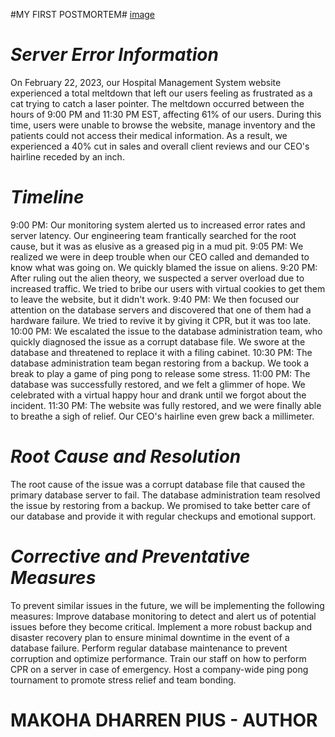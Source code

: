 #MY FIRST POSTMORTEM#
[image](https://user-images.githubusercontent.com/107412228/221952383-9b381153-5a26-4cd7-b35d-d0a3051b1fb1.png)










# *Server Error Information*

On February 22, 2023, our Hospital Management System website experienced a total meltdown that left our users feeling as frustrated as a cat trying to catch a laser pointer. The meltdown occurred between the hours of 9:00 PM and 11:30 PM EST, affecting 61% of our users. During this time, users were unable to browse the website, manage inventory and the patients could not access their medical information. As a result, we experienced a 40% cut in sales and overall client reviews and our CEO's hairline receded by an inch.
 
# *Timeline*

9:00 PM: Our monitoring system alerted us to increased error rates and server latency. Our engineering team frantically searched for the root cause, but it was as elusive as a greased pig in a mud pit.
9:05 PM: We realized we were in deep trouble when our CEO called and demanded to know what was going on. We quickly blamed the issue on aliens.
9:20 PM: After ruling out the alien theory, we suspected a server overload due to increased traffic. We tried to bribe our users with virtual cookies to get them to leave the website, but it didn't work.
9:40 PM: We then focused our attention on the database servers and discovered that one of them had a hardware failure. We tried to revive it by giving it CPR, but it was too late.
10:00 PM: We escalated the issue to the database administration team, who quickly diagnosed the issue as a corrupt database file. We swore at the database and threatened to replace it with a filing cabinet.
10:30 PM: The database administration team began restoring from a backup. We took a break to play a game of ping pong to release some stress.
11:00 PM: The database was successfully restored, and we felt a glimmer of hope. We celebrated with a virtual happy hour and drank until we forgot about the incident.
11:30 PM: The website was fully restored, and we were finally able to breathe a sigh of relief. Our CEO's hairline even grew back a millimeter.

# *Root Cause and Resolution*

The root cause of the issue was a corrupt database file that caused the primary database server to fail. The database administration team resolved the issue by restoring from a backup. We promised to take better care of our database and provide it with regular checkups and emotional support.


# *Corrective and Preventative Measures*

To prevent similar issues in the future, we will be implementing the following measures:
Improve database monitoring to detect and alert us of potential issues before they become critical.
Implement a more robust backup and disaster recovery plan to ensure minimal downtime in the event of a database failure.
Perform regular database maintenance to prevent corruption and optimize performance.
Train our staff on how to perform CPR on a server in case of emergency.
Host a company-wide ping pong tournament to promote stress relief and team bonding.





# MAKOHA DHARREN PIUS - AUTHOR #





